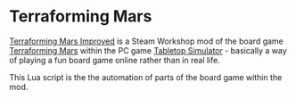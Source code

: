# Terraforming Mars

[Terraforming Mars Improved](https://steamcommunity.com/sharedfiles/filedetails/?id=805336412)
is a Steam Workshop mod of the board game
[Terraforming Mars](https://boardgamegeek.com/boardgame/167791/terraforming-mars)
within the PC game
[Tabletop Simulator](http://store.steampowered.com/app/286160/) - basically a way of playing a fun board game online rather than in real life.

This Lua script is the the automation of parts of the board game within the mod.
